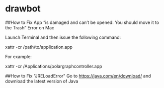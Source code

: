 # drawbot


##How to Fix App “is damaged and can’t be opened. You should move it to the Trash” Error on Mac

Launch Terminal and then issue the following command:

xattr -cr /path/to/application.app

For example:

xattr -cr /Applications/polargraphcontroller.app


##How to Fix "JRELoadError"
Go to https://java.com/en/download/ and download the latest version of Java